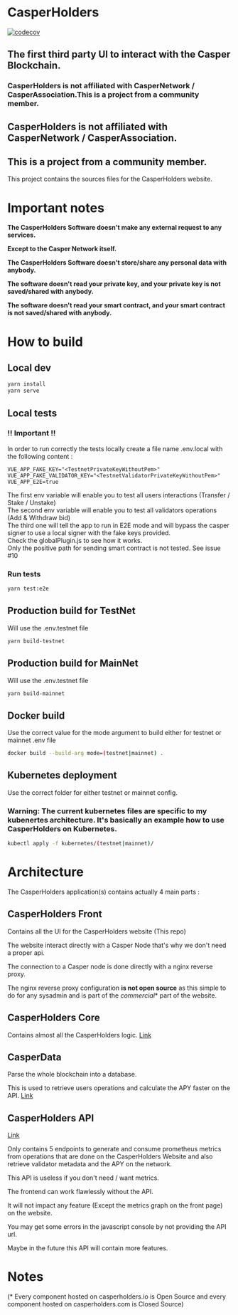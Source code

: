 # CasperHolders
[![codecov](https://codecov.io/gh/casperholders/casperholdersfront/branch/main/graph/badge.svg?token=J111YFA2Q3)](https://codecov.io/gh/casperholders/casperholdersfront)
## The first third party UI to interact with the Casper Blockchain.

### CasperHolders is not affiliated with CasperNetwork / CasperAssociation.This is a project from a community member.

## CasperHolders is not affiliated with CasperNetwork / CasperAssociation.
## This is a project from a community member.

This project contains the sources files for the CasperHolders website.

# Important notes

**The CasperHolders Software doesn't make any external request to any services.**

**Except to the Casper Network itself.**

**The CasperHolders Software doesn't store/share any personal data with anybody.**

**The software doesn't read your private key, and your private key is not saved/shared with anybody.**

**The software doesn't read your smart contract, and your smart contract is not saved/shared with anybody.**

# How to build

## Local dev

```bash
yarn install
yarn serve
```

## Local tests

### !! Important !!

In order to run correctly the tests locally create a file name .env.local with the following content :

```
VUE_APP_FAKE_KEY="<TestnetPrivateKeyWithoutPem>"
VUE_APP_FAKE_VALIDATOR_KEY="<TestnetValidatorPrivateKeyWithoutPem>"
VUE_APP_E2E=true
```

The first env variable will enable you to test all users interactions (Transfer / Stake / Unstake)  
The second env variable will enable you to test all validators operations (Add & Withdraw bid)  
The third one will tell the app to run in E2E mode and will bypass the casper signer to use a local signer with the fake keys provided.  
Check the globalPlugin.js to see how it works.  
Only the positive path for sending smart contract is not tested. See issue #10

### Run tests
```bash
yarn test:e2e
```

## Production build for TestNet

Will use the .env.testnet file

```bash
yarn build-testnet
```

## Production build for MainNet

Will use the .env.testnet file

```bash
yarn build-mainnet
```

## Docker build

Use the correct value for the mode argument to build either for testnet or mainnet .env file

```bash
docker build --build-arg mode=(testnet|mainnet) . 
```

## Kubernetes deployment

Use the correct folder for either testnet or mainnet config.

### Warning: The current kubernetes files are specific to my kubenertes architecture. It's basically an example how to use CasperHolders on Kubernetes.

```bash
kubectl apply -f kubernetes/(testnet|mainnet)/
```

# Architecture

The CasperHolders application(s) contains actually 4 main parts :

## CasperHolders Front
Contains all the UI for the CasperHolders website (This repo)

The website interact directly with a Casper Node that's why we don't need a proper api.

The connection to a Casper node is done directly with a nginx reverse proxy.

The nginx reverse proxy configuration **is not open source** as this simple to do for any sysadmin and is part of the *commercial** part of the website.

## CasperHolders Core
Contains almost all the CasperHolders logic. [Link](https://github.com/casperholders/casperholderscore)

## CasperData

Parse the whole blockchain into a database.

This is used to retrieve users operations and calculate the APY faster on the API. [Link](https://github.com/casperholders/casperdata)

## CasperHolders API

[Link](https://github.com/casperholders/casperholdersapi)

Only contains 5 endpoints to generate and consume prometheus metrics from operations that are done on the CasperHolders Website
and also retrieve validator metadata and the APY on the network.

This API is useless if you don't need / want metrics.

The frontend can work flawlessly without the API. 

It will not impact any feature (Except the metrics graph on the front page) on the website.

You may get some errors in the javascript console by not providing the API url.

Maybe in the future this API will contain more features.
    
# Notes
(* Every component hosted on casperholders.io is Open Source and every component hosted on casperholders.com is Closed Source)


